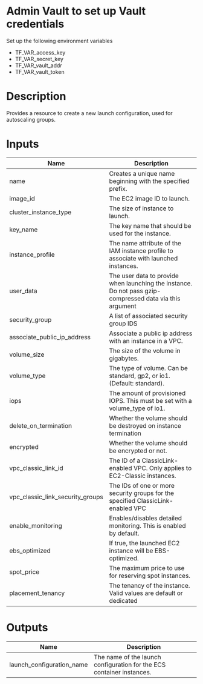 # Admin Vault to set up Vault credentials

Set up the following environment variables

* TF_VAR_access_key 
* TF_VAR_secret_key
* TF_VAR_vault_addr
* TF_VAR_vault_token

# Description
Provides a resource to create a new launch configuration, used for autoscaling groups.

# Inputs

| Name | Description |
| ------------- | ------------- |
|  name | Creates a unique name beginning with the specified prefix.  |
|  image_id | The EC2 image ID to launch. |
|  cluster_instance_type | The size of instance to launch. |
|  key_name | The key name that should be used for the instance. |
|  instance_profile | The name attribute of the IAM instance profile to associate with launched instances. |
|  user_data |  The user data to provide when launching the instance. Do not pass gzip-compressed data via this argument |
|  security_group |  A list of associated security group IDS |
|  associate_public_ip_address | Associate a public ip address with an instance in a VPC. |
|  volume_size | The size of the volume in gigabytes. |
|  volume_type | The type of volume. Can be standard, gp2, or io1. (Default: standard). |
|  iops | The amount of provisioned IOPS. This must be set with a volume_type of io1. |
|  delete_on_termination | Whether the volume should be destroyed on instance termination |
|  encrypted | Whether the volume should be encrypted or not. |
|  vpc_classic_link_id | The ID of a ClassicLink-enabled VPC. Only applies to EC2-Classic instances. |
|  vpc_classic_link_security_groups | The IDs of one or more security groups for the specified ClassicLink-enabled VPC  |
|  enable_monitoring | Enables/disables detailed monitoring. This is enabled by default. |
|  ebs_optimized | If true, the launched EC2 instance will be EBS-optimized. |
|  spot_price | The maximum price to use for reserving spot instances. |
|  placement_tenancy | The tenancy of the instance. Valid values are default or dedicated |


# Outputs


| Name | Description |
| ------------- | ------------- |
|  launch_configuration_name |The name of the launch configuration for the ECS container instances. |